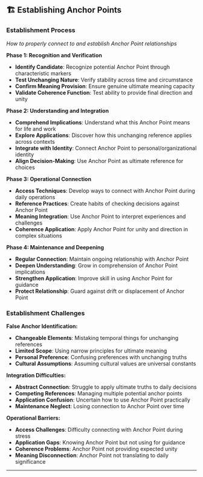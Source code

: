 ## 🏗️ Establishing Anchor Points

### Establishment Process
*How to properly connect to and establish Anchor Point relationships*

**Phase 1: Recognition and Verification**
- **Identify Candidate**: Recognize potential Anchor Point through characteristic markers
- **Test Unchanging Nature**: Verify stability across time and circumstance
- **Confirm Meaning Provision**: Ensure genuine ultimate meaning capacity
- **Validate Coherence Function**: Test ability to provide final direction and unity

**Phase 2: Understanding and Integration**
- **Comprehend Implications**: Understand what this Anchor Point means for life and work
- **Explore Applications**: Discover how this unchanging reference applies across contexts
- **Integrate with Identity**: Connect Anchor Point to personal/organizational identity
- **Align Decision-Making**: Use Anchor Point as ultimate reference for choices

**Phase 3: Operational Connection**
- **Access Techniques**: Develop ways to connect with Anchor Point during daily operations
- **Reference Practices**: Create habits of checking decisions against Anchor Point
- **Meaning Integration**: Use Anchor Point to interpret experiences and challenges
- **Coherence Application**: Apply Anchor Point for unity and direction in complex situations

**Phase 4: Maintenance and Deepening**
- **Regular Connection**: Maintain ongoing relationship with Anchor Point
- **Deepen Understanding**: Grow in comprehension of Anchor Point implications
- **Strengthen Application**: Improve skill in using Anchor Point for guidance
- **Protect Relationship**: Guard against drift or displacement of Anchor Point

### Establishment Challenges

**False Anchor Identification:**
- **Changeable Elements**: Mistaking temporal things for unchanging references
- **Limited Scope**: Using narrow principles for ultimate meaning
- **Personal Preference**: Confusing preferences with unchanging truths
- **Cultural Assumptions**: Assuming cultural values are universal constants

**Integration Difficulties:**
- **Abstract Connection**: Struggle to apply ultimate truths to daily decisions
- **Competing References**: Managing multiple potential anchor points
- **Application Confusion**: Uncertain how to use Anchor Point practically
- **Maintenance Neglect**: Losing connection to Anchor Point over time

**Operational Barriers:**
- **Access Challenges**: Difficulty connecting with Anchor Point during stress
- **Application Gaps**: Knowing Anchor Point but not using for guidance
- **Coherence Problems**: Anchor Point not providing expected unity
- **Meaning Disconnection**: Anchor Point not translating to daily significance

---

